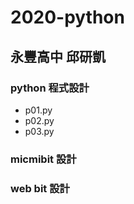 # 2020-python
## 永豐高中 邱研凱

### python 程式設計
- p01.py
- p02.py
- p03.py

### micmibit 設計

### web bit 設計
